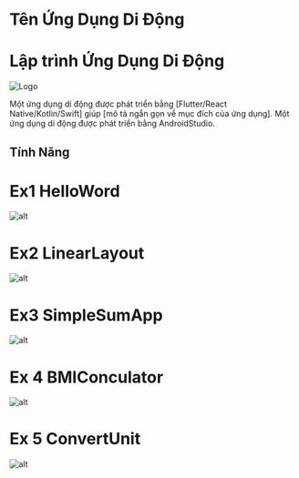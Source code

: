 # Tên Ứng Dụng Di Động
# Lập trình Ứng Dụng Di Động

![Logo](https://via.placeholder.com/150) <!-- Thay thế bằng đường dẫn đến logo của ứng dụng -->
 <!-- Thay thế bằng đường dẫn đến logo của ứng dụng -->

Một ứng dụng di động được phát triển bằng [Flutter/React Native/Kotlin/Swift] giúp [mô tả ngắn gọn về mục đích của ứng dụng].
Một ứng dụng di động được phát triển bằng AndroidStudio.

## Tính Năng
# Ex1 HelloWord
![alt](Blog/Ex1_Hello.jpg)
# Ex2 LinearLayout
![alt](Blog/Ex2_LinearLayout.jpg)
# Ex3 SimpleSumApp
![alt](Blog/Ex3_SimpleSumApp.jpg)
# Ex 4 BMIConculator
![alt](Blog/BMICalculator.jpg)
# Ex 5 ConvertUnit
![alt](Blog/ConvertUnit.jpg)
